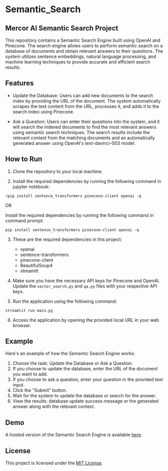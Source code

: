 # Semantic_Search
## Mercor AI Semantic Search Project

This repository contains a Semantic Search Engine built using OpenAI and Pinecone. The search engine allows users to perform semantic search on a database of documents and obtain relevant answers to their questions. The system utilizes sentence embeddings, natural language processing, and machine learning techniques to provide accurate and efficient search results.

## Features

- Update the Database: Users can add new documents to the search index by providing the URL of the document. The system automatically scrapes the text content from the URL, processes it, and adds it to the search index using Pinecone.

- Ask a Question: Users can enter their questions into the system, and it will search the indexed documents to find the most relevant answers using semantic search techniques. The search results include the relevant context from the matching documents and an automatically generated answer using OpenAI's text-davinci-003 model.

## How to Run

1. Clone the repository to your local machine.

2. Install the required dependencies by running the following command in jupyter notebook:
```
!pip install sentence_transformers pinecone-client openai -q
```
   OR

   Install the required dependencies by running the following command in command prompt:

```
pip install sentence_transformers pinecone-client openai -q
```
3. These are the required dependencies in this project:

    - openai
    - sentence-transformers
    - pinecone-client
    - BeautifulSoup4
    - streamlit
    
4. Make sure you have the necessary API keys for Pinecone and OpenAI. Update the `vector_search.py` and `qa.py` files with your respective API keys.

5. Run the application using the following command: 
```
streamlit run main.py
```
6. Access the application by opening the provided local URL in your web browser.

## Example

Here's an example of how the Semantic Search Engine works:

1. Choose the task: Update the Database or Ask a Question.
2. If you choose to update the database, enter the URL of the document you want to add.
3. If you choose to ask a question, enter your question in the provided text input.
4. Click the "Submit" button.
5. Wait for the system to update the database or search for the answer.
6. View the results: database update success message or the generated answer along with the relevant context.

## Demo

A hosted version of the Semantic Search Engine is available [here]().

## License

This project is licensed under the [MIT License](LICENSE).



